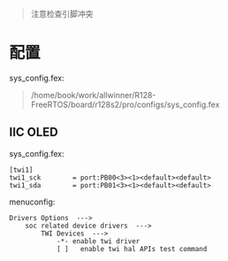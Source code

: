 > 注意检查引脚冲突

# 配置

sys_config.fex:

> /home/book/work/allwinner/R128-FreeRTOS/board/r128s2/pro/configs/sys_config.fex

## IIC OLED

sys_config.fex:

```shell
[twi1]
twi1_sck        = port:PB00<3><1><default><default>
twi1_sda        = port:PB01<3><1><default><default>
```

menuconfig:

```shell
Drivers Options  --->
    soc related device drivers  --->
        TWI Devices  --->
            -*- enable twi driver
            [ ]   enable twi hal APIs test command
```